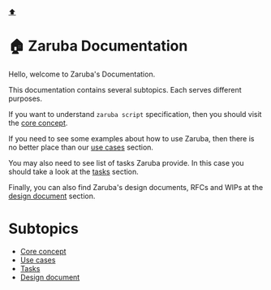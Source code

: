 [⬆️](../README.md)

# 🏠 Zaruba Documentation

Hello, welcome to Zaruba's Documentation.

This documentation contains several subtopics. Each serves different purposes.

If you want to understand `zaruba script` specification, then you should visit the [core concept](core-concept/README.md).

If you need to see some examples about how to use Zaruba, then there is no better place than our [use cases](use-cases/README.md) section.

You may also need to see list of tasks Zaruba provide. In this case you should take a look at the [tasks](tasks/README.md) section.

Finally, you can also find Zaruba's design documents, RFCs and WIPs at the [design document](design-document/README.md) section.

# Subtopics

* [Core concept](core-concept/README.md)
* [Use cases](use-cases/README.md)
* [Tasks](tasks/README.md)
* [Design document](design-document/README.md)